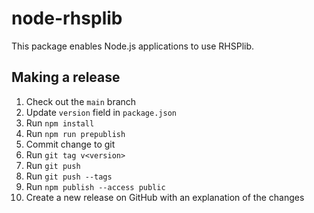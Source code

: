 # node-rhsplib

This package enables Node.js applications to use RHSPlib.

## Making a release

1. Check out the `main` branch
2. Update `version` field in `package.json`
3. Run `npm install`
4. Run `npm run prepublish`
5. Commit change to git
6. Run `git tag v<version>`
7. Run `git push`
8. Run `git push --tags`
9. Run `npm publish --access public`
10. Create a new release on GitHub with an explanation of the changes
